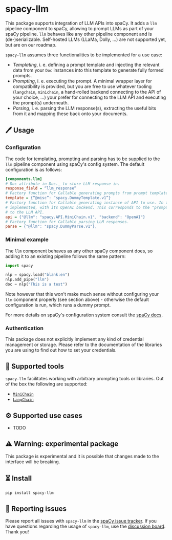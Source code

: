 # spacy-llm
This package supports integration of LLM APIs into spaCy. It adds a `llm` pipeline component to spaCy, allowing to prompt 
LLMs as part of your spaCy pipeline. `llm` behaves like any other pipeline component and is (de-)serializable. 
Self-hosted LLMs (LLaMa, Dolly, ...) are not supported yet, but are on our roadmap.

`spacy-llm` assumes three functionalities to be implemented for a use case:
- _Templating_, i. e. defining a prompt template and injecting the relevant data from your `Doc` instances into this 
  template to generate fully formed prompts.
- _Prompting_, i. e. executing the prompt. A minimal wrapper layer for compatibility is provided, but you are
  free to use whatever tooling (`langchain`, `minichain`, a hand-rolled backend connecting to the API of your choice, 
  ...) your prefer for connecting to the LLM API and executing the prompt(s) underneath.
- _Parsing_, i. e. parsing the LLM response(s), extracting the useful bits from it and mapping these back onto your 
  documents.

## 🖊️ Usage

### Configuration

The code for templating, prompting and parsing has to be supplied to the `llm` pipeline component using spaCy's config 
system. The default configuration is as follows:
```ini
[components.llm]
# Doc attribute in Doc._ to store LLM response in.
response_field = “llm_response” 
# Factory function for Callable generating prompts from prompt template.
template = {“@misc”: “spacy.DummyTemplate.v1”}
# Factory function for Callable generating instance of API to use. In this case: the MiniChain wrapper that is already 
# implemented, with its OpenAI backend. This corresponds to the "prompting" step and includes managing the connection
# to the LLM API.
api = {"@llm": "spacy.API.MiniChain.v1", "backend": "OpenAI"}
# Factory function for Callable parsing LLM responses.
parse = {"@llm": "spacy.DummyParse.v1"},
```

### Minimal example

The `llm` component behaves as any other spaCy component does, so adding it to an existing pipeline follows the same 
pattern:
```python
import spacy

nlp = spacy.load("blank:en")
nlp.add_pipe("llm")
doc = nlp("This is a test")
```
Note however that this won't make much sense without configuring your `llm` component properly (see 
section above) - otherwise the default configuration is run, which runs a dummy prompt. 

For more details on spaCy's configuration system consult the [spaCy docs](https://spacy.io/api/data-formats#config).  

### Authentication

This package does not explicitly implement any kind of credential management or storage. Please refer to the 
documentation of the libraries you are using to find out how to set your credentials.

## 🔨 Supported tools

`spacy-llm` facilitates working with arbitrary prompting tools or libraries. Out of the box the following are supported:
- [`MiniChain`](https://github.com/srush/MiniChain)
- [`LangChain`](https://github.com/hwchase17/langchain)

## ⚙️ Supported use cases

- TODO

## ⚠️ Warning: experimental package

This package is experimental and it is possible that changes made to the interface will be breaking.

## ⏳ Install

```bash
pip install spacy-llm
```

## 📝️ Reporting issues

Please report all issues with `spacy-llm` in the [spaCy issue tracker](https://github.com/explosion/spaCy/issues). If
you have questions regarding the usage of `spacy-llm`, use the 
[discussion board](https://github.com/explosion/spaCy/discussions). Thank you! 